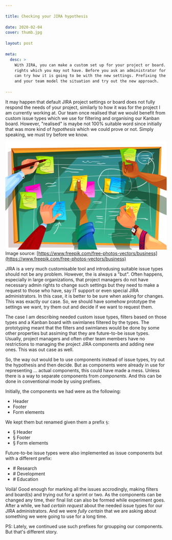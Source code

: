 ```yaml
---

title: Checking your JIRA hypothesis

date: 2020-02-04
cover: thumb.jpg

layout: post

meta:
  desc: >
    With JIRA, you can make a custom set up for your project or board. But that requires admin
    rights which you may not have. Before you ask an administrator for the needed changes, you
    can try how it is going to be with the new settings. Prefixing the components may help you
    and your team model the situation and try out the new approach.

---
```


It may happen that default JIRA project settings or board does not fully respond the needs of your project, similarly to how it was for the project I am currently working at. Our team once realised that we would benefit from custom issue types which we use for filtering and organising our Kanban board. However, "realised" is maybe not 100% suitable word since initially that was more kind of *hypothesis* which we could prove or not. Simply speaking, we must try before we know.

<excerpt/>

<div class="small" markdown="1">

![](thumb.jpg)<br/>
Image source:
[https://www.freepik.com/free-photos-vectors/business](https://www.freepik.com/free-photos-vectors/business)

</div>

JIRA is a very much customisable tool and introdusing suitable issue types should not be any problem. However, the is always a "but". Often happens, especially in large organizations, that project managers do not have necessary admin rights to change such settings but they need to make a request to those who have, say IT support or even special JIRA administrators. In this case, it is better to be sure when asking for changes. This was exactly our case. So, we should have somehow prototype the settings we want, try them out and decide if we want to request them.

The case I am describing needed custom issue types, filters based on those types and a Kanban board with swimlanes filtered by the types. The prototyping meant that the filters and swimlanes would be done by some other properties but assiming that they are future-to-be issue types. Usually, project managers and often other team members have no restrictions to managing the project JIRA components and adding new ones. This was out case as well.

So, the way out would be to use components instead of issue types, try out the hypothesis and then decide. But as components were already in use for representing ... actual components, this could have made a mess. Unless there is a way to separate components from *components*. And this can be done in conventional mode by using prefixes.

Initially, the components we had were as the following:

* Header
* Footer
* Form elements

We kept them but renamed given them a prefix `§`:

* § Header
* § Footer
* § Form elements

Future-to-be issue types were also implemented as issue components but with a different prefix:

* \# Research
* \# Development
* \# Education

Voilà! Good enough for marking all the issues accrodingly, making filters and board(s) and trying out for a sprint or two. As the components can be changed any time, their final list can also be formed while experiment goes. After a while, we had *certain request* about the needed issue types for our JIRA administrators. And we were *fully certain* that we are asking about something we were going to use for a long time.

PS: Lately, we continued use such prefixes for groupping our components. But that's different story.
